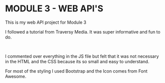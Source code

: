 <h1>MODULE 3 - WEB API'S</h1>

<p>This is my web API project for Module 3</p>
<p>I followed a tutorial from Traversy Media. It was super informative and fun to do.</p>
<br>
<p>I commented over everything in the JS file but felt that it was not necessary <br>in the HTML and the CSS because its so small and easy to understand.</p>
<p>For most of the styling I used Bootstrap and the Icon comes from Font Awesome.</p>
